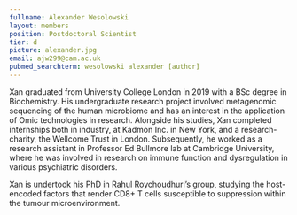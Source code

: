 ```yaml
---
fullname: Alexander Wesolowski
layout: members
position: Postdoctoral Scientist
tier: d
picture: alexander.jpg 
email: ajw299@cam.ac.uk 
pubmed_searchterm: wesolowski alexander [author] 
---
```


Xan graduated from University College London in 2019 with a BSc degree in Biochemistry. His undergraduate research project involved metagenomic sequencing of the human microbiome and has an interest in the application of Omic technologies in research. Alongside his studies, Xan completed internships both in industry, at Kadmon Inc. in New York, and a research-charity, the Wellcome Trust in London. Subsequently, he worked as a research assistant in Professor Ed Bullmore lab at Cambridge University, where he was involved in research on immune function and dysregulation in various psychiatric disorders. 

Xan is undertook his PhD in Rahul Roychoudhuri’s group, studying the host-encoded factors that render CD8+ T cells susceptible to suppression within the tumour microenvironment.